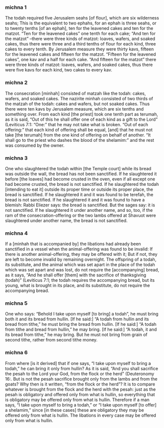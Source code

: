 
### michna 1
The todah required five Jerusalem seahs [of flour], which are six wilderness seahs; This is the equivalent to two ephahs, for an ephah is three seahs, or to twenty tenths [of an ephah], ten for the leavened cakes and ten for the matzot. “Ten for the leavened cakes” one tenth for each cake; “And ten for the matzot” –there were three kinds of matzot: loaves, wafers, and soaked cakes, thus there were three and a third tenths of flour for each kind, three cakes to every tenth. By Jerusalem measure they were thirty kavs, fifteen for the leavened cakes and fifteen for the matzot. “Fifteen for the leavened cakes”, one kav and a half for each cake. “And fifteen for the matzot” there were three kinds of matzot: loaves, wafers, and soaked cakes, thus there were five kavs for each kind, two cakes to every kav.

### michna 2
The consecration [minhah] consisted of matzah like the todah: cakes, wafers, and soaked cakes. The nazirite minhah consisted of two thirds of the matzah of the todah: cakes and wafers, but not soaked cakes. Thus there were ten kavs by Jerusalem measure, which are six tenths and something over. From each kind [the priest] took one tenth part as terumah, as it is said, “Out of this he shall offer one of each kind as a gift to the Lord” (Leviticus 7:1: “One:” that he may not take what is broken. “Out of each offering:” that each kind of offering shall be equal, [and] that he must not take [the terumah] from the one kind of offering on behalf of another. “It shall go to the priest who dashes the blood of the shelamim:” and the rest was consumed by the owner.

### michna 3
One who slaughtered the todah within [the Temple court] while its bread was outside the wall, the bread has not been sanctified. If he slaughtered it before [the loaves] had become crusted in the oven, even if all except one had become crusted, the bread is not sanctified. If he slaughtered the todah [intending to eat it] outside its proper time or outside its proper place, the bread is sanctified. If he slaughtered it and it was found to be terefah, the bread is not sanctified. If he slaughtered it and it was found to have a blemish: Rabbi Eliezer says: the bread is sanctified. But the sages say: it is not sanctified. If he slaughtered it under another name, and so, too, if the ram of the consecration-offering or the two lambs offered at Shavuot were slaughtered under another name, the bread is not sanctified.

### michna 4
If a [minhah that is accompanied by] the libations had already been sanctified in a vessel when the animal-offering was found to be invalid: If there is another animal-offering, they may be offered with it; But if not, they are left to become invalid by remaining overnight. The offspring of a todah, its substitute, and the animal which was set apart in the place of the todah which was set apart and was lost, do not require the [accompanying] bread, as it says, “And he shall offer [them] with the sacrifice of thanksgiving (todah)” (Leviticus 7:1; the todah requires the accompanying bread, but its young, what is brought in its place, and its substitute, do not require the accompanying bread.

### michna 5
One who says: “Behold I take upon myself [to bring] a todah”, he must bring both it and its bread from hullin. [If he said:] “A todah from hullin and its bread from tithe,” he must bring the bread from hullin. [If he said:] “A todah from tithe and bread from hullin,” he may bring. [If he said:] “A todah, it and its bread from tithe,” he may bring. But he must not bring from grain of second tithe, rather from second tithe money.

### michna 6
From where [is it derived] that if one says, “I take upon myself to bring a todah,” he can bring it only from hullin? As it is said, “And you shall sacrifice the pesah to the Lord your God, from the flock or the herd” (Deuteronomy 16:. But is not the pesah sacrifice brought only from the lambs and from the goats? Why then is it written, “from the flock or the herd”? It is to compare whatever is brought from the flock and the herd with the pesah: just as the pesah is obligatory and offered only from what is hullin, so everything that is obligatory may be offered only from what is hullin. Therefore if a man says, “I take upon myself to bring a todah,” or “I take upon myself [to offer] a shelamim,” since [in these cases] these are obligatory they may be offered only from what is hullin. The libations in every case may be offered only from what is hullin.
